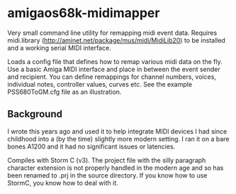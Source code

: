 # amigaos68k-midimapper

Very small command line utility for remapping midi event data. Requires midi.library (http://aminet.net/package/mus/midi/MidiLib20) to be installed and a working serial MIDI interface. 

Loads a config file that defines how to remap various midi data on the fly. Use a basic Amiga MIDI interface and place in between the event sender and recipient. You can define remappings for channel numbers, voices, individual notes, controller values, curves etc. See the example PSS680ToGM.cfg file as an illustration.

## Background
I wrote this years ago and used it to help integrate MIDI devices I had since childhood into a (by the time) slightly more modern setting. I ran it on a bare bones A1200 and it had no significant issues or latencies.

Compiles with Storm C (v3). The project file with the silly paragraph character extension is not properly handled in the modern age and so has been renamed to .prj in the source directory. If you know how to use StormC, you know how to deal with it.

